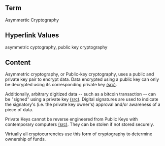## Term

Asymmertic Cryptography

## Hyperlink Values

asymmetric cyptography, public key cryptography

## Content

Asymmetric cryptography, or Public-key cryptography, uses a public and private key pair to encrypt data. Data encrypted using a public key can only be decrypted using its corresponding private key [(src)](https://en.wikipedia.org/wiki/Public-key_cryptography). 

Additionally, arbitrary digitized data -- such as a bitcoin transaction -- can be "signed" using a private key [(src)](https://en.wikipedia.org/wiki/Public-key_cryptography). Digital signatures are used to indicate the signatory's (i.e. the private key owner's) approval and/or awareness of a piece of data. 

Private Keys cannot be reverse engineered from Public Keys with contemporary computers [(src)](https://bitcoin.stackexchange.com/questions/2847/how-long-would-it-take-a-large-computer-to-crack-a-private-key). They can be stolen if not stored securely.

Virtually all cryptocurrencies use this form of cryptography to determine ownership of funds.
